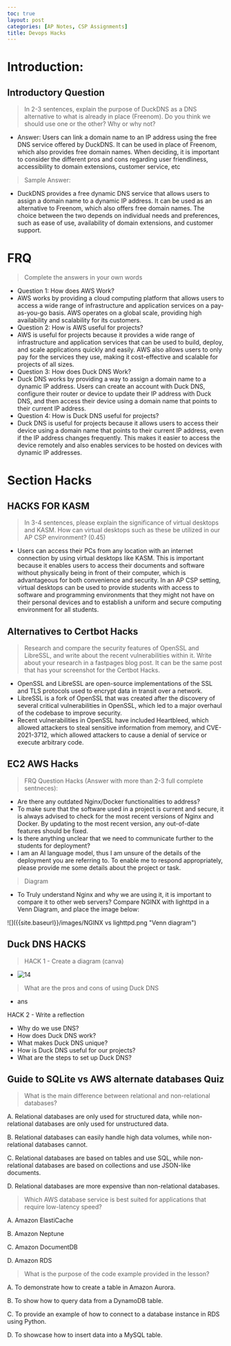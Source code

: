 ```yaml
---
toc: true
layout: post
categories: [AP Notes, CSP Assignments]
title: Devops Hacks
---
```

# Introduction:
## Introductory Question
> In 2-3 sentences, explain the purpose of DuckDNS as a DNS alternative to what is already in place (Freenom). Do you think we should use one or the other? Why or why not?
- Answer: Users can link a domain name to an IP address using the free DNS service offered by DuckDNS. It can be used in place of Freenom, which also provides free domain names. When deciding, it is important to consider the different pros and cons regarding user friendliness, accessibility to domain extensions, customer service, etc

> Sample Answer:
- DuckDNS provides a free dynamic DNS service that allows users to assign a domain name to a dynamic IP address. It can be used as an alternative to Freenom, which also offers free domain names. The choice between the two depends on individual needs and preferences, such as ease of use, availability of domain extensions, and customer support.

# FRQ
> Complete the answers in your own words
- Question 1: How does AWS Work?
- AWS works by providing a cloud computing platform that allows users to access a wide range of infrastructure and application services on a pay-as-you-go basis. AWS operates on a global scale, providing high availability and scalability for its customers.
- Question 2: How is AWS useful for projects?
- AWS is useful for projects because it provides a wide range of infrastructure and application services that can be used to build, deploy, and scale applications quickly and easily. AWS also allows users to only pay for the services they use, making it cost-effective and scalable for projects of all sizes.
- Question 3: How does Duck DNS Work?
- Duck DNS works by providing a way to assign a domain name to a dynamic IP address. Users can create an account with Duck DNS, configure their router or device to update their IP address with Duck DNS, and then access their device using a domain name that points to their current IP address.
- Question 4: How is Duck DNS useful for projects?
- Duck DNS is useful for projects because it allows users to access their device using a domain name that points to their current IP address, even if the IP address changes frequently. This makes it easier to access the device remotely and also enables services to be hosted on devices with dynamic IP addresses.

# Section Hacks

## HACKS FOR KASM
> In 3-4 sentences, please explain the significance of virtual desktops and KASM. How can virtual desktops such as these be utilized in our AP CSP environment? (0.45)
- Users can access their PCs from any location with an internet connection by using virtual desktops like KASM. This is important because it enables users to access their documents and software without physically being in front of their computer, which is advantageous for both convenience and security. In an AP CSP setting, virtual desktops can be used to provide students with access to software and programming environments that they might not have on their personal devices and to establish a uniform and secure computing environment for all students.

## Alternatives to Certbot Hacks
> Research and compare the security features of OpenSSL and LibreSSL, and write about the recent vulnerabilities within it. Write about your research in a fastpages blog post. It can be the same post that has your screenshot for the Certbot Hacks.
- OpenSSL and LibreSSL are open-source implementations of the SSL and TLS protocols used to encrypt data in transit over a network.
- LibreSSL is a fork of OpenSSL that was created after the discovery of several critical vulnerabilities in OpenSSL, which led to a major overhaul of the codebase to improve security.
- Recent vulnerabilities in OpenSSL have included Heartbleed, which allowed attackers to steal sensitive information from memory, and CVE-2021-3712, which allowed attackers to cause a denial of service or execute arbitrary code.

## EC2 AWS Hacks
> FRQ Question Hacks (Answer with more than 2-3 full complete sentneces):
- Are there any outdated Nginx/Docker functionalities to address?
- To make sure that the software used in a project is current and secure, it is always advised to check for the most recent versions of Nginx and Docker. By updating to the most recent version, any out-of-date features should be fixed.
- Is there anything unclear that we need to communicate further to the students for deployment?
- I am an AI language model, thus I am unsure of the details of the deployment you are referring to. To enable me to respond appropriately, please provide me some details about the project or task.

> Diagram
- To Truly understand Nginx and why we are using it, it is important to compare it to other web servers? Compare NGINX with lighttpd in a Venn Diagram, and place the image below:

![]({{site.baseurl}}/images/NGINX vs lighttpd.png "Venn diagram")


## Duck DNS HACKS
> HACK 1 - Create a diagram (canva)
- ![]({{site.baseurl}}/images/7.png "14")

> What are the pros and cons of using Duck DNS
- ans

HACK 2 - Write a reflection

- Why do we use DNS?
- How does Duck DNS work?
- What makes Duck DNS unique?
- How is Duck DNS useful for our projects?
- What are the steps to set up Duck DNS?


## Guide to SQLite vs AWS alternate databases Quiz
> What is the main difference between relational and non-relational databases?

A. Relational databases are only used for structured data, while non-relational databases are only used for unstructured data.

B. Relational databases can easily handle high data volumes, while non-relational databases cannot.

C. Relational databases are based on tables and use SQL, while non-relational databases are based on collections and use JSON-like documents.

D. Relational databases are more expensive than non-relational databases.

> Which AWS database service is best suited for applications that require low-latency speed?

A. Amazon ElastiCache

B. Amazon Neptune

C. Amazon DocumentDB

D. Amazon RDS

> What is the purpose of the code example provided in the lesson?

A. To demonstrate how to create a table in Amazon Aurora.

B. To show how to query data from a DynamoDB table.

C. To provide an example of how to connect to a database instance in RDS using Python.

D. To showcase how to insert data into a MySQL table.

